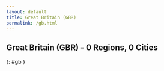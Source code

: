 ```yaml
---
layout: default
title: Great Britain (GBR)
permalink: /gb.html
---
```



## Great Britain (GBR) - 0 Regions, 0 Cities
{: #gb }






 
